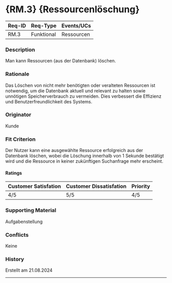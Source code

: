 # {RM.3} {Ressourcenlöschung}

| Req-ID | Req-Type | Events/UCs |
|--------|----------|------------|
| RM.3   |Funktional| Ressourcen |

### Description
Man kann Ressourcen (aus der Datenbank) löschen.

### Rationale
Das Löschen von nicht mehr benötigten oder veralteten Ressourcen ist notwendig, um die Datenbank aktuell und relevant zu halten sowie unnötigen Speicherverbrauch zu vermeiden. Dies verbessert die Effizienz und Benutzerfreundlichkeit des Systems.

### Originator
Kunde

### Fit Criterion
Der Nutzer kann eine ausgewählte Ressource erfolgreich aus der Datenbank löschen, wobei die Löschung innerhalb von 1 Sekunde bestätigt wird und die Ressource in keiner zukünftigen Suchanfrage mehr erscheint.

#### Ratings
| Customer Satisfation | Customer Dissatisfation | Priority |
|----------------------|-------------------------|----------|
| 4/5                  | 5/5                     | 4/5      |

### Supporting Material
Aufgabenstellung

### Conflicts
Keine

### History
Erstellt am 21.08.2024

---